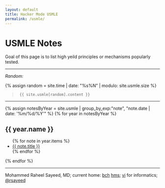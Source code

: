 ```yaml
---
layout: default
title: Hacker Mode USMLE
permalink: /usmle/
---
```


# USMLE Notes

Goal of this page is to list high yeild principles or mechanisms popularly tested. 

----


_Random:_

{% assign random = site.time | date: "%s%N" | modulo: site.usmle.size %}
>      {{ site.usmle[random].content }}

----

{% assign notesByYear = site.usmle | group_by_exp:"note", "note.date | date: '%m/%d/%Y'" %}
{% for year in notesByYear %}
<h2 id="{{ year.name }}">{{ year.name }}</h2>
<ul aria-label="posts from {{ year.name }}">
  {% for note in year.items %}
  <li>
    <a href="{{ note.url }}">{{ note.title }}</a>
  </li>
  {% endfor %}
</ul>
{% endfor %}

--------------------

Mohammed Raheel Sayeed, MD; current home: [bch](https://chip.org) [hms](https://hms.harvard.edu);
[vi](https://vim.org) for informatics;
<a href="https://twitter.com/rsayeed">@rsayeed</a>

